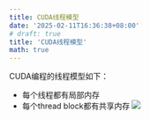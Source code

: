 ```yaml
---
title: CUDA线程模型
date: '2025-02-11T16:36:38+08:00'
# draft: true
title: 'CUDA线程模型'
math: true
---
```

CUDA编程的线程模型如下：
- 每个线程都有局部内存
- 每个thread block都有共享内存
![](https://docs.nvidia.com/cuda/cuda-c-programming-guide/_images/memory-hierarchy.png)


